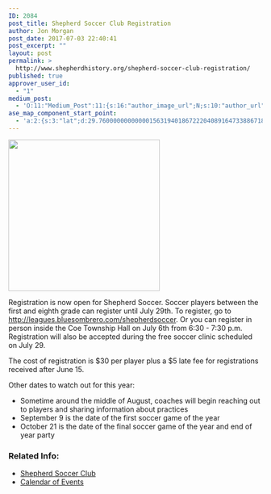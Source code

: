 ```yaml
---
ID: 2084
post_title: Shepherd Soccer Club Registration
author: Jon Morgan
post_date: 2017-07-03 22:40:41
post_excerpt: ""
layout: post
permalink: >
  http://www.shepherdhistory.org/shepherd-soccer-club-registration/
published: true
approver_user_id:
  - "1"
medium_post:
  - 'O:11:"Medium_Post":11:{s:16:"author_image_url";N;s:10:"author_url";N;s:11:"byline_name";N;s:12:"byline_email";N;s:10:"cross_link";s:2:"no";s:2:"id";N;s:21:"follower_notification";s:3:"yes";s:7:"license";s:19:"all-rights-reserved";s:14:"publication_id";s:12:"881fb60cdbf3";s:6:"status";s:4:"none";s:3:"url";N;}'
ase_map_component_start_point:
  - 'a:2:{s:3:"lat";d:29.760000000000001563194018672220408916473388671875;s:3:"lng";d:-95.3799999999999954525264911353588104248046875;}'
---
```

<img class="alignnone size-full wp-image-2065" src="http://www.shepherdhistory.org/wp-content/uploads/2017/06/null-8.png" alt="" width="300" height="300" />

Registration is now open for Shepherd Soccer. Soccer players between the first and eighth grade can register until July 29th. To register, go to http://leagues.bluesombrero.com/shepherdsoccer. Or you can register in person inside the Coe Township Hall on July 6th from 6:30 - 7:30 p.m. Registration will also be accepted during the free soccer clinic scheduled on July 29.

The cost of registration is $30 per player plus a $5 late fee for registrations received after June 15.

Other dates to watch out for this year:
<ul>
 	<li>Sometime around the middle of August, coaches will begin reaching out to players and sharing information about practices</li>
 	<li>September 9 is the date of the first soccer game of the year</li>
 	<li>October 21 is the date of the final soccer game of the year and end of year party</li>
</ul>
<h3>Related Info:</h3>
<ul>
 	<li><a href="http://www.shepherdhistory.org/shepherd-business-directory/name/shepherd-soccer-club/">Shepherd Soccer Club</a></li>
 	<li><a href="http://www.shepherdhistory.org/events/list/">Calendar of Events</a></li>
</ul>